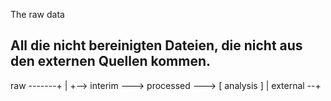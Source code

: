 The raw data
## All die nicht bereinigten Dateien, die nicht aus den externen Quellen kommen.
raw -------+
           |
           +--> interim ---> processed ---> [ analysis ]
           |
external --+